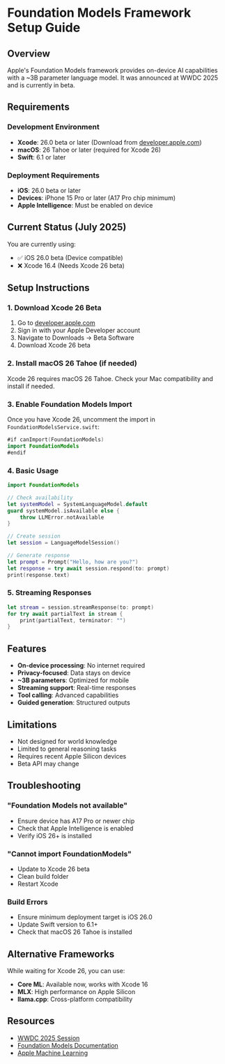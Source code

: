 # Foundation Models Framework Setup Guide

## Overview
Apple's Foundation Models framework provides on-device AI capabilities with a ~3B parameter language model. It was announced at WWDC 2025 and is currently in beta.

## Requirements

### Development Environment
- **Xcode**: 26.0 beta or later (Download from [developer.apple.com](https://developer.apple.com))
- **macOS**: 26 Tahoe or later (required for Xcode 26)
- **Swift**: 6.1 or later

### Deployment Requirements
- **iOS**: 26.0 beta or later
- **Devices**: iPhone 15 Pro or later (A17 Pro chip minimum)
- **Apple Intelligence**: Must be enabled on device

## Current Status (July 2025)
You are currently using:
- ✅ iOS 26.0 beta (Device compatible)
- ❌ Xcode 16.4 (Needs Xcode 26 beta)

## Setup Instructions

### 1. Download Xcode 26 Beta
1. Go to [developer.apple.com](https://developer.apple.com)
2. Sign in with your Apple Developer account
3. Navigate to Downloads → Beta Software
4. Download Xcode 26 beta

### 2. Install macOS 26 Tahoe (if needed)
Xcode 26 requires macOS 26 Tahoe. Check your Mac compatibility and install if needed.

### 3. Enable Foundation Models Import
Once you have Xcode 26, uncomment the import in `FoundationModelsService.swift`:

```swift
#if canImport(FoundationModels)
import FoundationModels
#endif
```

### 4. Basic Usage
```swift
import FoundationModels

// Check availability
let systemModel = SystemLanguageModel.default
guard systemModel.isAvailable else {
    throw LLMError.notAvailable
}

// Create session
let session = LanguageModelSession()

// Generate response
let prompt = Prompt("Hello, how are you?")
let response = try await session.respond(to: prompt)
print(response.text)
```

### 5. Streaming Responses
```swift
let stream = session.streamResponse(to: prompt)
for try await partialText in stream {
    print(partialText, terminator: "")
}
```

## Features
- **On-device processing**: No internet required
- **Privacy-focused**: Data stays on device
- **~3B parameters**: Optimized for mobile
- **Streaming support**: Real-time responses
- **Tool calling**: Advanced capabilities
- **Guided generation**: Structured outputs

## Limitations
- Not designed for world knowledge
- Limited to general reasoning tasks
- Requires recent Apple Silicon devices
- Beta API may change

## Troubleshooting

### "Foundation Models not available"
- Ensure device has A17 Pro or newer chip
- Check that Apple Intelligence is enabled
- Verify iOS 26+ is installed

### "Cannot import FoundationModels"
- Update to Xcode 26 beta
- Clean build folder
- Restart Xcode

### Build Errors
- Ensure minimum deployment target is iOS 26.0
- Update Swift version to 6.1+
- Check that macOS 26 Tahoe is installed

## Alternative Frameworks
While waiting for Xcode 26, you can use:
- **Core ML**: Available now, works with Xcode 16
- **MLX**: High performance on Apple Silicon
- **llama.cpp**: Cross-platform compatibility

## Resources
- [WWDC 2025 Session](https://developer.apple.com/videos/play/wwdc2025/10210/)
- [Foundation Models Documentation](https://developer.apple.com/documentation/foundationmodels)
- [Apple Machine Learning](https://developer.apple.com/machine-learning/)
